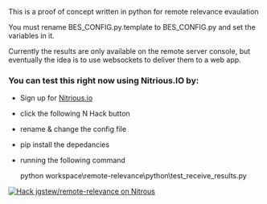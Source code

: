 
This is a proof of concept written in python for remote relevance evaulation

You must rename BES_CONFIG.py.template to BES_CONFIG.py and set the variables in it.

Currently the results are only available on the remote server console, but eventually the idea is to use websockets to deliver them to a web app.

### You can test this right now using Nitrious.IO by:
- Sign up for [Nitrious.io ](https://www.nitrous.io/join/Z-mE1InMaxk?utm_source=nitrous.io&utm_medium=copypaste&utm_campaign=referral)
- click the following N Hack button
- rename & change the config file
- pip install the depedancies
- running the following command

    python workspace\remote-relevance\python\test_receive_results.py


[![Hack jgstew/remote-relevance on Nitrous](https://d3o0mnbgv6k92a.cloudfront.net/assets/hack-l-v1-d464cf470a5da050619f6f247a1017ec.png)](https://www.nitrous.io/hack_button?source=embed&runtime=django&repo=jgstew%2Fremote-relevance&file_to_open=python%2FBES_CONFIG.py.template)
